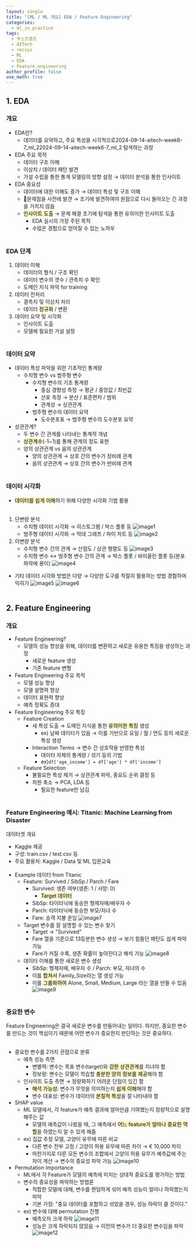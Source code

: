 ```yaml
---
layout: single
title: "[ML / ML 개요] EDA / Feature Engineering"
categories:
  - ml_in_practice
tags:
  - 부스트캠프
  - AITech
  - recsys
  - ML
  - EDA
  - Feature_engineering
author_profile: false
use_math: true
---
```

## 1. EDA
### 개요
- EDA란?
	- 데이터를 요약하고, 주요 특성을 시각적으로2024-09-14-aitech-week6-7_ml_22024-09-14-aitech-week6-7_ml_2 탐색하는 과정
- EDA 주요 목적
	- 데이터 구조 이해
	- 이상치 / 데이터 패턴 발견
	- 가설 수립을 통한 통계 모델링의 방향 설정 → 데이터 분석을 통한 인사이트
- EDA 중요성
	- 데이터에 대한 이해도 증가 → 데이터 특성 및 구조 이해
	- 문제점을 사전에 발견 → 조기에 발견하여야 원점으로 다시 돌아오는 긴 과정을 거치지 않음
	- <mark style="background: #FFF3A3A6;">인사이트 도출</mark> → 문제 해결 초기에 탐색을 통한 유의미한 인사이트 도출
		- EDA 실시의 가장 주된 목적
		- 수많은 경험으로 얻어질 수 있는 노하우<br><br>

### EDA 단계
1. 데이터 이해
	- 데이터의 형식 / 구조 확인
	- 데이터 변수의 갯수 / 관측치 수 확인
	- 도메인 지식 파악 for training
2. 데이터 전처리
	- 결측치 및 이상치 처리
	- 데이터 <mark style="background: #FFF3A3A6;">정규화</mark> / 변환
3. 데이터 요약 및 시각화
	- 인사이트 도출
	- 모델에 필요한 가설 설정<br><br>

### 데이터 요약
- 데이터 특성 파악을 위한 기초적인 통계량
	- 수치형 변수 vs 범주형 변수
		- 수치형 변수의 기초 통계량
			- 중심 경향성 측정 → 평균 / 중앙값 / 최빈값
			- 산포 측정 → 분산 / 표준편차 / 범위
			- 관계성 → 상관관계
		- 범주형 변수의 데이터 요약
			- 도수분포표 → 범주형 변수의 도수분포 요약
- 상관관계?
	- 두 변수 간 관게를 나타내는 통계적 개념
	- <mark style="background: #FFF3A3A6;">상관계수</mark>(-1~1)를 통해 관계의 정도 표현
	- 양의 상관관계 vs 음의 상관관계
		- 양의 상관관계 → 상호 간의 변수가 정비례 관계
		- 음의 상관관계 → 상호 간의 변수가 반비례 관계<br><br>

### 데이터 시각화
- <mark style="background: #FFF3A3A6;">데이터를 쉽게 이해</mark>하기 위해 다양한 시각화 기법 활용<br><br>
1. 단변량 분석
	- 수치형 데이터 시각화 → 히스토그램 / 박스 플롯 등
		![image1](../../images/2024-09-14-aitech-week6-7_ml_2/image1.png)
	- 범주형 데이터 시각화 → 막대 그래프 / 파이 차트 등
		![image2](../../images/2024-09-14-aitech-week6-7_ml_2/image2.png)
2. 이변량 분석
	- 수치형 변수 간의 관계 → 산점도 / 상관 행렬도 등
		![image3](../../images/2024-09-14-aitech-week6-7_ml_2/image3.png)
	- 수치형 변수 ↔ 범주형 변수 간의 관계 → 박스 플롯 / 바이올린 플롯 등(분포 파악에 용이)
		![image4](../../images/2024-09-14-aitech-week6-7_ml_2/image4.png)
- 기타 데이터 시각화 방법은 다양 → 다양한 도구를 적절히 활용하는 방법 경험하며 익히기
	![image5](../../images/2024-09-14-aitech-week6-7_ml_2/image5.png)
	![image6](../../images/2024-09-14-aitech-week6-7_ml_2/image6.png)<br><br>

## 2. Feature Engineering
### 개요
- Feature Engineering?
	- 모델의 성능 향상을 위해, 데이터를 변환하고 새로운 유용한 특징을 생성하는 과정
		- 새로운 feature 생성
		- 기존 feature 변형
- Feature Engineering 주요 목적
	- 모델 성능 향상
	- 모델 설명력 향상
	- 데이터 표현력 향상
	- 예측 정확도 증대
- Feature Engineering 주요 특징
	- Feature Creation
		- 새 특성 도출 → 도메인 지식을 통한 <mark style="background: #FFF3A3A6;">유의미한 특징</mark> 생성
			- ex) 날짜 데이터가 있음 → 이를 기반으로 요일 / 월 / 연도 등의 새로운 특성 생성
		- Interaction Terms → 변수 간 상호작용 반영한 특성
			- 데이터 자체의 통계량 / 섞기 등의 기법
			- ex)`df['age_income'] = df['age'] * df['income']`
	- Feature Selection
		- 불필요한 특성 제거 → 상관관계 파악, 중요도 순위 결정 등
		- 차원 축소 → PCA, LDA 등
			- 필요한 feature만 남김<br><br>

### Feature Engineering 예시: Titanic: Machine Learning from Disaster
데이터셋 개요
- Kaggle 제공
- 구성: train.csv / test.csv 등
- 주요 활용처: Kaggle / Data 및 ML 입문교육<br><br>
- Example 데이터 from Titanic
	- Feature: Survived / SibSp / Parch / Fare
		- Survived: 생존 여부(생존: 1 / 사망: 0)
			- <mark style="background: #FFF3A3A6;">Target 데이터</mark>
		- SibSp: 타이타닉에 동승한 형제자매/배우자 수
		- Parch: 타이타닉에 동승한 부모/자녀 수
		- Fare: 승객 지불 운임
		![image7](../../images/2024-09-14-aitech-week6-7_ml_2/image7.png)
	- Target 변수를 잘 설명할 수 있는 변수 찾기
		- Target → "Survived"
		- Fare 열을 기준으로 13등분한 변수 생성 → 보기 힘들던 패턴도 쉽게 파악 가능
		- Fare가 커질 수록, 생존 확률이 높아진다고 해석 가능
		![image8](../../images/2024-09-14-aitech-week6-7_ml_2/image8.png)
	- 데이터 이해를 통한 새로운 변수 생성
		- SibSp: 형제자매, 배우자 수 / Parch: 부모, 자녀의 수
		- 이를 <mark style="background: #FFF3A3A6;">합쳐서</mark> Family_Size라는 열 생성 가능
		- 이를 <mark style="background: #FFF3A3A6;">그룹화하여</mark> Alone, Small, Medium, Large 라는 열을 만들 수 있음
		![image9](../../images/2024-09-14-aitech-week6-7_ml_2/image9.png)<br><br>

### 중요한 변수
Feature Engineering은 결국 새로운 변수를 만들어내는 일이다. 하지만, 중요한 변수를 만드는 것이 핵심이기 때문에 어떤 변수가 중요한지 판단하는 것은 중요하다.<br><br>
- 중요한 변수를 2가지 관점으로 분류
	- 예측 성능 측면
		- 변별력: 변수는 목표 변수(target)와 <mark style="background: #FFF3A3A6;">강한 상관관계</mark>를 지녀야 함
		- 정보량: 변수는 모델이 학습할 <mark style="background: #FFF3A3A6;">충분한 양의 정보를 제공</mark>해야 함
	- 인사이트 도출 측면 → 정량화하기 어려운 단점이 있긴 함
		- <mark style="background: #FFF3A3A6;">해석 가능성</mark>: 변수가 무엇을 의미하는지 <mark style="background: #FFF3A3A6;">쉽게 이해</mark>해야 함
		- 변수 대표성: 변수가 데이터의 <mark style="background: #FFF3A3A6;">본질적 특성</mark>을 잘 나타내야 함
- SHAP value
	- ML 모델에서, 각 feature가 예측 결과에 얼마만큼 기여했는지 정량적으로 설명해주는 값
		- 모델의 예측값이 나왔을 때, 그 예측에서 <mark style="background: #FFF3A3A6;">어느 feature가 얼마나 중요한 역할</mark>을 하였는지 알 수 있게 해줌
	- ex) 집값 추정 모델, 고양이 유무에 따른 비교
		- 다른 변수 전부 고정 / 고양이 허용 유무에 따른 차이 → € 10,000 차이
		- 마찬가지로 다른 모든 변수의 조합에서 고양이 허용 유무가 예측값에 주는 차이 계산 → 변수의 중요성 파악 가능
			![image10](../../images/2024-09-14-aitech-week6-7_ml_2/image10.png)
- Permutation Importance
	- ML에서 각 Feature가 모델의 예측에 미치는 상대적 중요도를 평가하는 방법
	- 변수의 중요성을 파악하는 방법론
		- 적합한 모델에 대해, 변수를 랜덤하게 섞어 예측 성능이 얼마나 하락했는지 파악
		- 기본 가정: "중요 데이터를 포함하고 섞었을 경우, 성능 하락이 클 것이다."
	- ex) 변수에 대해 permutation 진행
		- 예측오차 크게 하락
		![image11](../../images/2024-09-14-aitech-week6-7_ml_2/image11.png)
		- 성능은 크게 하락되지 않았음 → 이전의 변수가 더 중요한 변수임을 파악
		![image12](../../images/2024-09-14-aitech-week6-7_ml_2/image12.png)<br><br>

